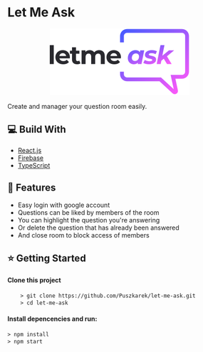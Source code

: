 # Let Me Ask

<p align="center">
<img src="./src/assets/images/logo.svg">
</p>

Create and manager your question room easily.

## 💻 Build With

-   [React.js](https://reactjs.org/ "React")
-   [Firebase](https://firebase.google.com/ "Firebase")
-   [TypeScript](https://www.typescriptlang.org/ "TypeScript")

## 🚀 Features

-   Easy login with google account
-   Questions can be liked by members of the room
-   You can highlight the question you're answering
-   Or delete the question that has already been answered
-   And close room to block access of members

## ⭐ Getting Started

#### Clone this project

```
    > git clone https://github.com/Puszkarek/let-me-ask.git
    > cd let-me-ask
```

#### Install depencencies and run:

    > npm install
    > npm start
